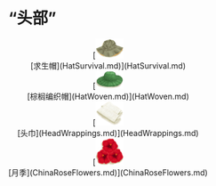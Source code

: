 # “头部”  
<div style="display:inline-block"><div class="gamedatalist" style="text-align:center;min-width:150px;min-height:0px;"><div style="text-align:center;">[<div style="width:50px;display:inline-block;text-align:center"><img decoding="async" src="../wiki/Sprite/HatSurvival.png" href="a.md" style="max-width:50px;max-height:50px;"></div><br>[求生帽](HatSurvival.md)](HatSurvival.md)</div></div><div class="gamedatalist" style="text-align:center;min-width:150px;min-height:0px;"><div style="text-align:center;">[<div style="width:50px;display:inline-block;text-align:center"><img decoding="async" src="../wiki/Sprite/WovenHat.png" href="a.md" style="max-width:50px;max-height:50px;"></div><br>[棕榈编织帽](HatWoven.md)](HatWoven.md)</div></div><div class="gamedatalist" style="text-align:center;min-width:150px;min-height:0px;"><div style="text-align:center;">[<div style="width:50px;display:inline-block;text-align:center"><img decoding="async" src="../wiki/Sprite/Footwraps.png" href="a.md" style="max-width:50px;max-height:50px;"></div><br>[头巾](HeadWrappings.md)](HeadWrappings.md)</div></div><div class="gamedatalist" style="text-align:center;min-width:150px;min-height:0px;"><div style="text-align:center;">[<div style="width:50px;display:inline-block;text-align:center"><img decoding="async" src="../wiki/Sprite/ChinaRose.png" href="a.md" style="max-width:50px;max-height:50px;"></div><br>[月季](ChinaRoseFlowers.md)](ChinaRoseFlowers.md)</div></div></div>  
  


<script>document.title="“头部” - 卡牌生存百科 Card Survival Wiki";</script>